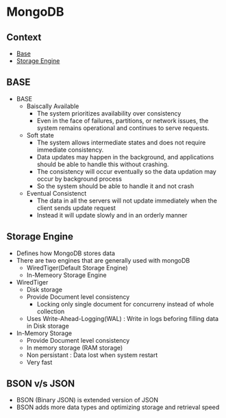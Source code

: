 # MongoDB

## Context
- [Base](./mongo.md#base)
- [Storage Engine](./mongo.md#storage-engine)

## BASE 
- BASE
  - Baiscally Available
    - The system prioritizes availability over consistency
    - Even in the face of failures, partitions, or network issues, the system remains operational and continues to serve requests.
  - Soft state
    - The system allows intermediate states and does not require immediate consistency.
    - Data updates may happen in the background, and applications should be able to handle this without crashing.
    - The consistency will occur eventually so the data updation may occur by background process
    - So the system should be able to handle it and not crash
  - Eventual Consistenct
    - The data in all the servers will not update immediately when the client sends update request
    - Instead it will update slowly and in an orderly manner

## Storage Engine
- Defines how MongoDB stores data
- There are two engines that are generally used with mongoDB  
  - WiredTiger(Default Storage Engine)
  - In-Memeory Storage Engine
- WiredTiger
  - Disk storage
  - Provide Document level consistency 
    - Locking only single document for concurreny instead of whole collection
  - Uses Write-Ahead-Logging(WAL) : Write in logs beforing filling data in Disk storage
- In-Memory Storage
  - Provide Document level consistency
  - In memory storage (RAM storage)
  - Non persistant : Data lost when system restart
  - Very fast


## BSON v/s JSON
- BSON (Binary JSON) is extended version of JSON
- BSON adds more data types and optimizing storage and retrieval speed


